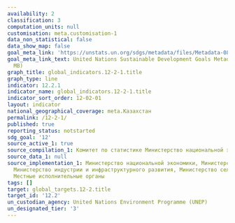 ```yaml
---
availability: 2
classification: 3
computation_units: null
customisation: meta.customisation-1
data_non_statistical: false
data_show_map: false
goal_meta_link: 'https://unstats.un.org/sdgs/metadata/files/Metadata-08-04-01.pdf '
goal_meta_link_text: United Nations Sustainable Development Goals Metadata (PDF 4.0
  MB)
graph_title: global_indicators.12-2-1.title
graph_type: line
indicator: 12.2.1
indicator_name: global_indicators.12-2-1.title
indicator_sort_order: 12-02-01
layout: indicator
national_geographical_coverage: meta.Казахстан
permalink: /12-2-1/
published: true
reporting_status: notstarted
sdg_goal: '12'
source_active_1: true
source_compilation_1: Комитет по статистике Министерство национальной экономики РК
source_data_1: null
source_implementation_1: Министерство национальной экономики, Министерство энергетики,
  Министерство индустрии и инфраструктурного развития, Министерство сельского хозяйства,
  Местные исполнительные органы
tags: []
target: global_targets.12-2.title
target_id: '12.2'
un_custodian_agency: United Nations Environment Programme (UNEP)
un_designated_tier: '3'
---
```

